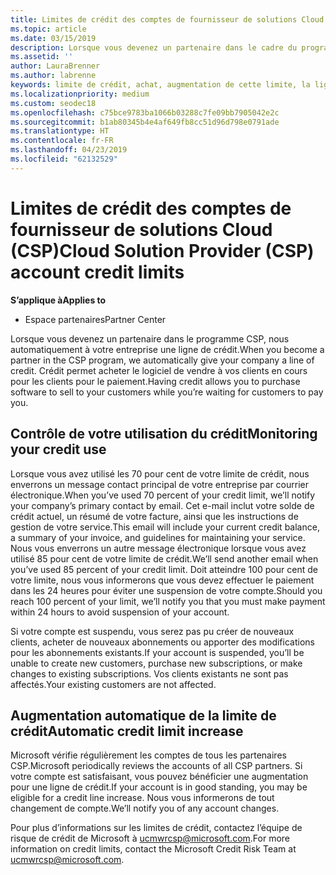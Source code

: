 ```yaml
---
title: Limites de crédit des comptes de fournisseur de solutions Cloud (CSP) | Espace partenaires
ms.topic: article
ms.date: 03/15/2019
description: Lorsque vous devenez un partenaire dans le cadre du programme de fournisseur de solutions Cloud, votre organisation reçoit une limite de crédit qui vous permet d’acheter des logiciels à revendre à vos clients en attendant que les clients vous paient.
ms.assetid: ''
author: LauraBrenner
ms.author: labrenne
keywords: limite de crédit, achat, augmentation de cette limite, la ligne de crédit
ms.localizationpriority: medium
ms.custom: seodec18
ms.openlocfilehash: c75bce9783ba1066b03288c7fe09bb7905042e2c
ms.sourcegitcommit: b1ab80345b4e4af649fb8cc51d96d798e0791ade
ms.translationtype: HT
ms.contentlocale: fr-FR
ms.lasthandoff: 04/23/2019
ms.locfileid: "62132529"
---
```

# <a name="cloud-solution-provider-csp-account-credit-limits"></a><span data-ttu-id="dfff6-104">Limites de crédit des comptes de fournisseur de solutions Cloud (CSP)</span><span class="sxs-lookup"><span data-stu-id="dfff6-104">Cloud Solution Provider (CSP) account credit limits</span></span>

<span data-ttu-id="dfff6-105">**S’applique à**</span><span class="sxs-lookup"><span data-stu-id="dfff6-105">**Applies to**</span></span>

- <span data-ttu-id="dfff6-106">Espace partenaires</span><span class="sxs-lookup"><span data-stu-id="dfff6-106">Partner Center</span></span>

<span data-ttu-id="dfff6-107">Lorsque vous devenez un partenaire dans le programme CSP, nous automatiquement à votre entreprise une ligne de crédit.</span><span class="sxs-lookup"><span data-stu-id="dfff6-107">When you become a partner in the CSP program, we automatically give your company a line of credit.</span></span> <span data-ttu-id="dfff6-108">Crédit permet acheter le logiciel de vendre à vos clients en cours pour les clients pour le paiement.</span><span class="sxs-lookup"><span data-stu-id="dfff6-108">Having credit allows you to purchase software to sell to your customers while you’re waiting for customers to pay you.</span></span> 

## <a name="monitoring-your-credit-use"></a><span data-ttu-id="dfff6-109">Contrôle de votre utilisation du crédit</span><span class="sxs-lookup"><span data-stu-id="dfff6-109">Monitoring your credit use</span></span>

<span data-ttu-id="dfff6-110">Lorsque vous avez utilisé les 70 pour cent de votre limite de crédit, nous enverrons un message contact principal de votre entreprise par courrier électronique.</span><span class="sxs-lookup"><span data-stu-id="dfff6-110">When you’ve used 70 percent of your credit limit, we’ll notify your company’s primary contact by email.</span></span> <span data-ttu-id="dfff6-111">Cet e-mail inclut votre solde de crédit actuel, un résumé de votre facture, ainsi que les instructions de gestion de votre service.</span><span class="sxs-lookup"><span data-stu-id="dfff6-111">This email will include your current credit balance, a summary of your invoice, and guidelines for maintaining your service.</span></span> <span data-ttu-id="dfff6-112">Nous vous enverrons un autre message électronique lorsque vous avez utilisé 85 pour cent de votre limite de crédit.</span><span class="sxs-lookup"><span data-stu-id="dfff6-112">We’ll send another email when you’ve used 85 percent of your credit limit.</span></span> <span data-ttu-id="dfff6-113">Doit atteindre 100 pour cent de votre limite, nous vous informerons que vous devez effectuer le paiement dans les 24 heures pour éviter une suspension de votre compte.</span><span class="sxs-lookup"><span data-stu-id="dfff6-113">Should you reach 100 percent of your limit, we’ll notify you that you must make payment within 24 hours to avoid suspension of your account.</span></span> 

<span data-ttu-id="dfff6-114">Si votre compte est suspendu, vous serez pas pu créer de nouveaux clients, acheter de nouveaux abonnements ou apporter des modifications pour les abonnements existants.</span><span class="sxs-lookup"><span data-stu-id="dfff6-114">If your account is suspended, you’ll be unable to create new customers, purchase new subscriptions, or make changes to existing subscriptions.</span></span> <span data-ttu-id="dfff6-115">Vos clients existants ne sont pas affectés.</span><span class="sxs-lookup"><span data-stu-id="dfff6-115">Your existing customers are not affected.</span></span> 

## <a name="automatic-credit-limit-increase"></a><span data-ttu-id="dfff6-116">Augmentation automatique de la limite de crédit</span><span class="sxs-lookup"><span data-stu-id="dfff6-116">Automatic credit limit increase</span></span>

<span data-ttu-id="dfff6-117">Microsoft vérifie régulièrement les comptes de tous les partenaires CSP.</span><span class="sxs-lookup"><span data-stu-id="dfff6-117">Microsoft periodically reviews the accounts of all CSP partners.</span></span> <span data-ttu-id="dfff6-118">Si votre compte est satisfaisant, vous pouvez bénéficier une augmentation pour une ligne de crédit.</span><span class="sxs-lookup"><span data-stu-id="dfff6-118">If your account is in good standing, you may be eligible for a credit line increase.</span></span> <span data-ttu-id="dfff6-119">Nous vous informerons de tout changement de compte.</span><span class="sxs-lookup"><span data-stu-id="dfff6-119">We’ll notify you of any account changes.</span></span> 

<span data-ttu-id="dfff6-120">Pour plus d’informations sur les limites de crédit, contactez l’équipe de risque de crédit de Microsoft à ucmwrcsp@microsoft.com.</span><span class="sxs-lookup"><span data-stu-id="dfff6-120">For more information on credit limits, contact the Microsoft Credit Risk Team at ucmwrcsp@microsoft.com.</span></span> 
